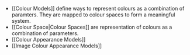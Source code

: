 - [[Colour Models]] define ways to represent colours as a combination of paramters. They are mapped to colour spaces to form a meaningful system.
- [[Colour Space|Colour Spaces]] are representation of colours as a combination of parameters.
- [[Colour Appearance Models]]
- [[Image Colour Appearance Models]]